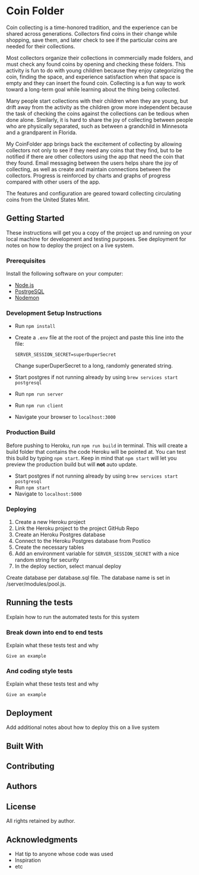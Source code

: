 # Coin Folder

Coin collecting is a time-honored tradition, and the experience can be shared across generations. Collectors find coins in their change while shopping, save them, and later check to see if the particular coins are needed for their collections.

Most collectors organize their collections in commercially made folders, and must check any found coins by opening and checking these folders. This activity is fun to do with young children because they enjoy categorizing the coin, finding the space, and experience satisfaction when that space is empty and they can insert the found coin. Collecting is a fun way to work toward a long-term goal while learning about the thing being collected. 

Many people start collections with their children when they are young, but drift away from the activity as the children grow more independent because the task of checking the coins against the collections can be tedious when done alone. Similarly, it is hard to share the joy of collecting between people who are physically separated, such as between a grandchild in Minnesota and a grandparent in Florida.

My CoinFolder app brings back the excitement of collecting by allowing collectors not only to see if they need any coins that they find, but to be notified if there are other collectors using the app that need the coin that they found. Email messaging between the users helps share the joy of collecting, as well as create and maintain connections between the collectors. Progress is reinforced by charts and graphs of progress compared with other users of the app.

The features and configuration are geared toward collecting circulating coins from the United States Mint.

## Getting Started

These instructions will get you a copy of the project up and running on your local machine for development and testing purposes. See deployment for notes on how to deploy the project on a live system.

### Prerequisites

Install the following software on your computer:

- [Node.js](https://nodejs.org/en/)
- [PostrgeSQL](https://www.postgresql.org/)
- [Nodemon](https://nodemon.io/)

### Development Setup Instructions

* Run `npm install`
* Create a `.env` file at the root of the project and paste this line into the file:
    ```
    SERVER_SESSION_SECRET=superDuperSecret
    ```
    Change superDuperSecret to a long, randomly generated string.

* Start postgres if not running already by using `brew services start postgresql`
* Run `npm run server`
* Run `npm run client`
* Navigate your browser to `localhost:3000`

### Production Build

Before pushing to Heroku, run `npm run build` in terminal. This will create a build folder that contains the code Heroku will be pointed at. You can test this build by typing `npm start`. Keep in mind that `npm start` will let you preview the production build but will **not** auto update.

* Start postgres if not running already by using `brew services start postgresql`
* Run `npm start`
* Navigate to `localhost:5000`

### Deploying

1. Create a new Heroku project
1. Link the Heroku project to the project GitHub Repo
1. Create an Heroku Postgres database
1. Connect to the Heroku Postgres database from Postico
1. Create the necessary tables
1. Add an environment variable for `SERVER_SESSION_SECRET` with a nice random string for security
1. In the deploy section, select manual deploy

Create database per database.sql file. The database name is set in /server/modules/pool.js.

## Running the tests

Explain how to run the automated tests for this system

### Break down into end to end tests

Explain what these tests test and why

```
Give an example
```

### And coding style tests

Explain what these tests test and why

```
Give an example
```

## Deployment

Add additional notes about how to deploy this on a live system

## Built With

## Contributing

## Authors

## License

All rights retained by author.

## Acknowledgments

* Hat tip to anyone whose code was used
* Inspiration
* etc

